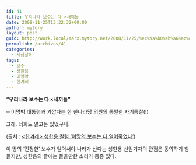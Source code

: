 ```yaml
---
id: 41
title: 우리나라 보수는 다 ×새끼들
date: 2008-11-25T13:32:32+00:00
author: mytory
layout: post
guid: http://work.local/marx.mytory.net/2008/11/25/%ec%9a%b0%eb%a6%ac%eb%82%98%eb%9d%bc-%eb%b3%b4%ec%88%98%eb%8a%94-%eb%8b%a4-x%ec%83%88%eb%81%bc%eb%93%a4/
permalink: /archives/41
categories:
  - 세상살이
tags:
  - 보수
  - 성한용
  - 이명박
  - 한겨레
---
```

<span style="font-weight: bold;">“우리나라 보수는 다 ×새끼들”</span> 

─ 이명박 대통령과 가깝다는 한 한나라당 의원의 통렬한 자기통찰(!) 

그래. 너희도 알고는 있었구나. 

(출처 : <a title="[http://www.hani.co.kr/arti/opinion/column/323974.html]로 이동합니다." target="_blank" href="http://www.hani.co.kr/arti/opinion/column/323974.html"><한겨레> 성한용 칼럼 ‘이땅의 보수는 다 얼어죽었나’</a>) 

이 땅의 ‘진정한’ 보수가 일어서야 나라가 산다는 성한용 선임기자의 관점은 동의하기 힘들지만, 성한용의 글에는 들을만한 소리가 종종 있다.